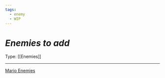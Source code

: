 ```yaml
---
tags:
  - enemy
  - WIP
---
```


# _Enemies to add_

Type: [[Enemies]]

----




[Mario Enemies](https://www.mariowiki.com/List_of_enemies)